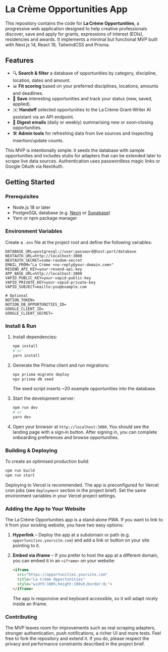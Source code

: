 # La Crème Opportunities App

This repository contains the code for **La Crème Opportunities**, a progressive web application designed to help creative professionals discover, save and apply for grants, expressions of interest (EOIs), residencies and awards.  It implements a minimal but functional MVP built with Next.js 14, React 18, TailwindCSS and Prisma.

## Features

- 🔍 **Search & filter** a database of opportunities by category, discipline, location, dates and amount.
- 📊 **Fit scoring** based on your preferred disciplines, locations, amounts and deadlines.
- 💾 **Save** interesting opportunities and track your status (new, saved, applied).
- ✉️ **Handoff** selected opportunities to the La Crème Grant‑Writer AI assistant via an API endpoint.
- 🔔 **Digest emails** (daily or weekly) summarising new or soon‑closing opportunities.
- 🛠️ **Admin tools** for refreshing data from live sources and inspecting insertion/update counts.

This MVP is intentionally simple: it seeds the database with sample opportunities and includes stubs for adapters that can be extended later to scrape live data sources.  Authentication uses passwordless magic links or Google OAuth via NextAuth.

## Getting Started

### Prerequisites

* Node.js 18 or later
* PostgreSQL database (e.g. [Neon](https://neon.tech/) or [Supabase](https://supabase.com/))
* Yarn or npm package manager

### Environment Variables

Create a `.env` file at the project root and define the following variables:

```
DATABASE_URL=postgresql://user:password@host:port/database
NEXTAUTH_URL=http://localhost:3000
NEXTAUTH_SECRET=some-random-secret
EMAIL_FROM="La Crème <no-reply@your-domain.com>"
RESEND_API_KEY=your-resend-api-key
APP_BASE_URL=http://localhost:3000
VAPID_PUBLIC_KEY=your-vapid-public-key
VAPID_PRIVATE_KEY=your-vapid-private-key
VAPID_SUBJECT=mailto:you@example.com

# Optional
NOTION_TOKEN=
NOTION_DB_OPPORTUNITIES_ID=
GOOGLE_CLIENT_ID=
GOOGLE_CLIENT_SECRET=
```

### Install & Run

1. Install dependencies:

   ```bash
   npm install
   # or
   yarn install
   ```

2. Generate the Prisma client and run migrations:

   ```bash
   npx prisma migrate deploy
   npx prisma db seed
   ```

   The seed script inserts ~20 example opportunities into the database.

3. Start the development server:

   ```bash
   npm run dev
   # or
   yarn dev
   ```

4. Open your browser at `http://localhost:3000`.  You should see the landing page with a sign‑in button.  After signing in, you can complete onboarding preferences and browse opportunities.

### Building & Deploying

To create an optimised production build:

```bash
npm run build
npm run start
```

Deploying to Vercel is recommended.  The app is preconfigured for Vercel cron jobs (see `deployment` section in the project brief).  Set the same environment variables in your Vercel project settings.

### Adding the App to Your Website

The La Crème Opportunities app is a stand‑alone PWA.  If you want to link to it from your existing website, you have two easy options:

1. **Hyperlink** – Deploy the app at a subdomain or path (e.g. `opportunities.yoursite.com`) and add a link or button on your site pointing to it.

2. **Embed via iframe** – If you prefer to host the app at a different domain, you can embed it in an `<iframe>` on your website:

   ```html
   <iframe
     src="https://opportunities.yoursite.com"
     title="La Crème Opportunities"
     style="width:100%;height:100vh;border:0;">
   </iframe>
   ```

   The app is responsive and keyboard accessible, so it will adapt nicely inside an iframe.

### Contributing

The MVP leaves room for improvements such as real scraping adapters, stronger authentication, push notifications, a richer UI and more tests.  Feel free to fork the repository and extend it.  If you do, please respect the privacy and performance constraints described in the project brief.